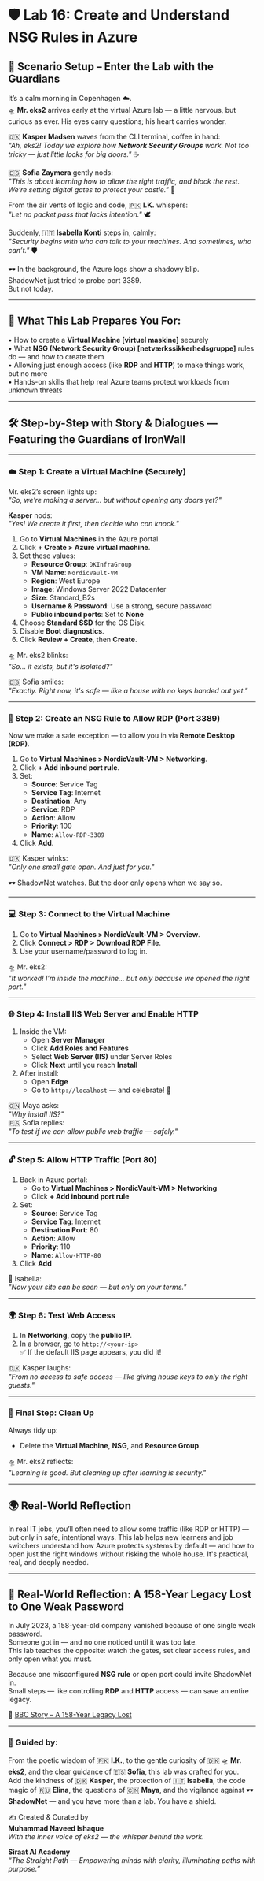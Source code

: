 # 🛡️ Lab 16: Create and Understand NSG Rules in Azure

## 🔮 Scenario Setup – Enter the Lab with the Guardians

It’s a calm morning in Copenhagen ☁️.  
🛸 **Mr. eks2** arrives early at the virtual Azure lab — a little nervous, but curious as ever. His eyes carry questions; his heart carries wonder.  

🇩🇰 **Kasper Madsen** waves from the CLI terminal, coffee in hand:  
_"Ah, eks2! Today we explore how **Network Security Groups** work. Not too tricky — just little locks for big doors."_ ☕  

🇪🇸 **Sofia Zaymera** gently nods:  
_"This is about learning how to allow the right traffic, and block the rest. We’re setting digital gates to protect your castle."_ 🏰  

From the air vents of logic and code, 🇵🇰 **I.K.** whispers:  
_"Let no packet pass that lacks intention."_ 🕊️  

Suddenly, 🇮🇹 **Isabella Konti** steps in, calmly:  
_"Security begins with who can talk to your machines. And sometimes, who can’t."_ 🛡️  

🕶️ In the background, the Azure logs show a shadowy blip.  
ShadowNet just tried to probe port 3389.  
But not today.

---

## 🔑 What This Lab Prepares You For:

• How to create a **Virtual Machine [virtuel maskine]** securely  
• What **NSG (Network Security Group) [netværkssikkerhedsgruppe]** rules do — and how to create them  
• Allowing just enough access (like **RDP** and **HTTP**) to make things work, but no more  
• Hands-on skills that help real Azure teams protect workloads from unknown threats  

---

## 🛠️ Step-by-Step with Story & Dialogues — Featuring the Guardians of IronWall

---

### ☁️ Step 1: Create a Virtual Machine (Securely)

Mr. eks2’s screen lights up:  
_"So, we’re making a server... but without opening any doors yet?"_

**Kasper** nods:  
_"Yes! We create it first, then decide who can knock."_

1. Go to **Virtual Machines** in the Azure portal.
2. Click **+ Create > Azure virtual machine**.
3. Set these values:
   - **Resource Group**: `DKInfraGroup`
   - **VM Name**: `NordicVault-VM`
   - **Region**: West Europe
   - **Image**: Windows Server 2022 Datacenter
   - **Size**: Standard_B2s
   - **Username & Password**: Use a strong, secure password
   - **Public inbound ports**: Set to **None**
4. Choose **Standard SSD** for the OS Disk.
5. Disable **Boot diagnostics**.
6. Click **Review + Create**, then **Create**.

🛸 Mr. eks2 blinks:  
_"So... it exists, but it's isolated?"_

🇪🇸 Sofia smiles:  
_"Exactly. Right now, it's safe — like a house with no keys handed out yet."_

---

### 🔐 Step 2: Create an NSG Rule to Allow RDP (Port 3389)

Now we make a safe exception — to allow you in via **Remote Desktop (RDP)**.

1. Go to **Virtual Machines > NordicVault-VM > Networking**.
2. Click **+ Add inbound port rule**.
3. Set:
   - **Source**: Service Tag
   - **Service Tag**: Internet
   - **Destination**: Any
   - **Service**: RDP
   - **Action**: Allow
   - **Priority**: 100
   - **Name**: `Allow-RDP-3389`
4. Click **Add**.

🇩🇰 Kasper winks:  
_"Only one small gate open. And just for you."_  

🕶️ ShadowNet watches. But the door only opens when we say so.

---

### 💻 Step 3: Connect to the Virtual Machine

1. Go to **Virtual Machines > NordicVault-VM > Overview**.
2. Click **Connect > RDP > Download RDP File**.
3. Use your username/password to log in.

🛸 Mr. eks2:  
_"It worked! I’m inside the machine… but only because we opened the right port."_

---

### 🌐 Step 4: Install IIS Web Server and Enable HTTP

1. Inside the VM:
   - Open **Server Manager**
   - Click **Add Roles and Features**
   - Select **Web Server (IIS)** under Server Roles
   - Click **Next** until you reach **Install**
2. After install:
   - Open **Edge**
   - Go to `http://localhost` — and celebrate! 🎉

🇨🇳 Maya asks:  
_"Why install IIS?"_  
🇪🇸 Sofia replies:  
_"To test if we can allow public web traffic — safely."_  

---

### 🔓 Step 5: Allow HTTP Traffic (Port 80)

1. Back in Azure portal:
   - Go to **Virtual Machines > NordicVault-VM > Networking**
   - Click **+ Add inbound port rule**
2. Set:
   - **Source**: Service Tag
   - **Service Tag**: Internet
   - **Destination Port**: 80
   - **Action**: Allow
   - **Priority**: 110
   - **Name**: `Allow-HTTP-80`
3. Click **Add**

💬 Isabella:  
_"Now your site can be seen — but only on your terms."_  

---

### 🌍 Step 6: Test Web Access

1. In **Networking**, copy the **public IP**.
2. In a browser, go to `http://<your-ip>`  
   ✅ If the default IIS page appears, you did it!

🇩🇰 Kasper laughs:  
_"From no access to safe access — like giving house keys to only the right guests."_  

---

### 🧹 Final Step: Clean Up

Always tidy up:
- Delete the **Virtual Machine**, **NSG**, and **Resource Group**.

🛸 Mr. eks2 reflects:  
_"Learning is good. But cleaning up after learning is security."_

---

## 🌍 Real-World Reflection

In real IT jobs, you’ll often need to allow some traffic (like RDP or HTTP) — but only in safe, intentional ways. This lab helps new learners and job switchers understand how Azure protects systems by default — and how to open just the right windows without risking the whole house. It's practical, real, and deeply needed.

---

## 🔐 Real-World Reflection: A 158-Year Legacy Lost to One Weak Password

In July 2023, a 158-year-old company vanished because of one single weak password.  
Someone got in — and no one noticed until it was too late.  
This lab teaches the opposite: watch the gates, set clear access rules, and only open what you must.

Because one misconfigured **NSG rule** or open port could invite ShadowNet in.  
Small steps — like controlling **RDP** and **HTTP** access — can save an entire legacy.

📎 [BBC Story – A 158-Year Legacy Lost](https://www.bbc.com/news/articles/cx2gx28815wo)

---

### 🧾 Guided by:

From the poetic wisdom of 🇵🇰 **I.K.**, to the gentle curiosity of 🇩🇰 🛸 **Mr. eks2**, and the clear guidance of 🇪🇸 **Sofia**, this lab was crafted for you.  
Add the kindness of 🇩🇰 **Kasper**, the protection of 🇮🇹 **Isabella**, the code magic of 🇷🇺 **Elina**, the questions of 🇨🇳 **Maya**, and the vigilance against 🕶️ **ShadowNet** — and you have more than a lab. You have a shield.

✍️ Created & Curated by  
**Muhammad Naveed Ishaque**  
_With the inner voice of eks2 — the whisper behind the work._

**Siraat AI Academy**  
_“The Straight Path — Empowering minds with clarity, illuminating paths with purpose.”_
